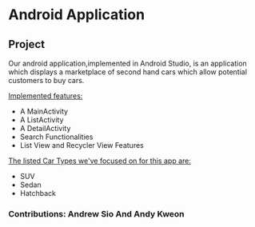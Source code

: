 # Android Application #
## Project ##
Our android application,implemented in Android Studio, is an application which displays a marketplace of second hand cars which allow potential customers to buy cars.

<ins>Implemented features:</ins>
- A MainActivity
- A ListActivity
- A DetailActivity
- Search Functionalities
- List View and Recycler View Features


<ins>The listed Car Types we've focused on for this app are:</ins>
- SUV
- Sedan
- Hatchback

### Contributions: Andrew Sio And Andy Kweon ###

